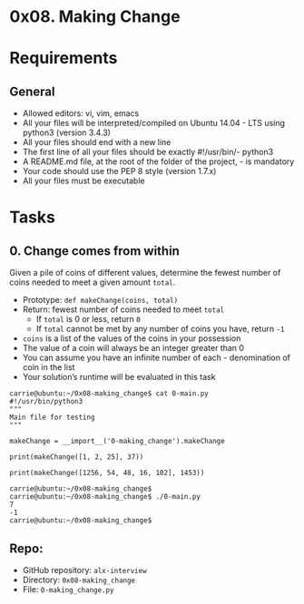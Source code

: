 # 0x08. Making Change
# Requirements
## General
- Allowed editors: vi, vim, emacs
- All your files will be interpreted/compiled on Ubuntu 14.04 - LTS using python3 (version 3.4.3)
- All your files should end with a new line
- The first line of all your files should be exactly #!/usr/bin/- python3
- A README.md file, at the root of the folder of the project, - is mandatory
- Your code should use the PEP 8 style (version 1.7.x)
- All your files must be executable

# Tasks
## 0. Change comes from within
Given a pile of coins of different values, determine the fewest number of coins needed to meet a given amount `total`.

- Prototype: `def makeChange(coins, total)`
- Return: fewest number of coins needed to meet `total`
    - If `total` is 0 or less, return `0`
    - If `total` cannot be met by any number of coins you have, return `-1`
- `coins` is a list of the values of the coins in your possession
- The value of a coin will always be an integer greater than 0
- You can assume you have an infinite number of each - denomination of coin in the list
- Your solution’s runtime will be evaluated in this task
```
carrie@ubuntu:~/0x08-making_change$ cat 0-main.py
#!/usr/bin/python3
"""
Main file for testing
"""

makeChange = __import__('0-making_change').makeChange

print(makeChange([1, 2, 25], 37))

print(makeChange([1256, 54, 48, 16, 102], 1453))

carrie@ubuntu:~/0x08-making_change$
carrie@ubuntu:~/0x08-making_change$ ./0-main.py
7
-1
carrie@ubuntu:~/0x08-making_change$
```
## Repo:

- GitHub repository: `alx-interview`
- Directory: `0x08-making_change`
- File: `0-making_change.py`